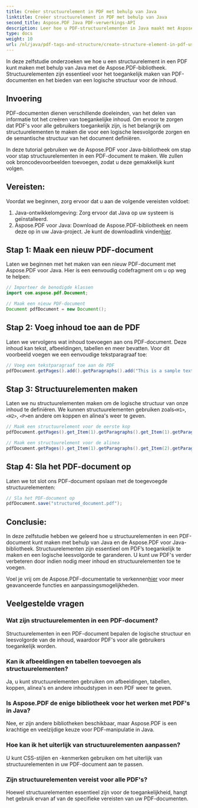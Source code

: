 ```yaml
---
title: Creëer structuurelement in PDF met behulp van Java
linktitle: Creëer structuurelement in PDF met behulp van Java
second_title: Aspose.PDF Java PDF-verwerkings-API
description: Leer hoe u PDF-structuurelementen in Java maakt met Aspose.PDF. Verbeter de toegankelijkheid van PDF's en de logische inhoudsstroom.
type: docs
weight: 10
url: /nl/java/pdf-tags-and-structure/create-structure-element-in-pdf-using-java/
---
```

In deze zelfstudie onderzoeken we hoe u een structuurelement in een PDF kunt maken met behulp van Java met de Aspose.PDF-bibliotheek. Structuurelementen zijn essentieel voor het toegankelijk maken van PDF-documenten en het bieden van een logische structuur voor de inhoud.

## Invoering

PDF-documenten dienen verschillende doeleinden, van het delen van informatie tot het creëren van toegankelijke inhoud. Om ervoor te zorgen dat PDF's voor alle gebruikers toegankelijk zijn, is het belangrijk om structuurelementen te maken die voor een logische leesvolgorde zorgen en de semantische structuur van het document definiëren.

In deze tutorial gebruiken we de Aspose.PDF voor Java-bibliotheek om stap voor stap structuurelementen in een PDF-document te maken. We zullen ook broncodevoorbeelden toevoegen, zodat u deze gemakkelijk kunt volgen.

## Vereisten:
Voordat we beginnen, zorg ervoor dat u aan de volgende vereisten voldoet:

1. Java-ontwikkelomgeving: Zorg ervoor dat Java op uw systeem is geïnstalleerd.
2.  Aspose.PDF voor Java: Download de Aspose.PDF-bibliotheek en neem deze op in uw Java-project. Je kunt de downloadlink vinden[hier](https://releases.aspose.com/pdf/java/).

## Stap 1: Maak een nieuw PDF-document
Laten we beginnen met het maken van een nieuw PDF-document met Aspose.PDF voor Java. Hier is een eenvoudig codefragment om u op weg te helpen:

```java
// Importeer de benodigde klassen
import com.aspose.pdf.Document;

// Maak een nieuw PDF-document
Document pdfDocument = new Document();
```

## Stap 2: Voeg inhoud toe aan de PDF
Laten we vervolgens wat inhoud toevoegen aan ons PDF-document. Deze inhoud kan tekst, afbeeldingen, tabellen en meer bevatten. Voor dit voorbeeld voegen we een eenvoudige tekstparagraaf toe:

```java
// Voeg een tekstparagraaf toe aan de PDF
pdfDocument.getPages().add().getParagraphs().add("This is a sample text paragraph.");
```

## Stap 3: Structuurelementen maken
 Laten we nu structuurelementen maken om de logische structuur van onze inhoud te definiëren. We kunnen structuurelementen gebruiken zoals`<H1>`, `<H2>`, `<P>`en andere om koppen en alinea's weer te geven.

```java
// Maak een structuurelement voor de eerste kop
pdfDocument.getPages().get_Item(1).getParagraphs().get_Item(1).getParagraphInfo().setStructureElementName("H1");

// Maak een structuurelement voor de alinea
pdfDocument.getPages().get_Item(1).getParagraphs().get_Item(2).getParagraphInfo().setStructureElementName("P");
```

## Stap 4: Sla het PDF-document op
Laten we tot slot ons PDF-document opslaan met de toegevoegde structuurelementen:

```java
// Sla het PDF-document op
pdfDocument.save("structured_document.pdf");
```

## Conclusie:
In deze zelfstudie hebben we geleerd hoe u structuurelementen in een PDF-document kunt maken met behulp van Java en de Aspose.PDF voor Java-bibliotheek. Structuurelementen zijn essentieel om PDF’s toegankelijk te maken en een logische leesvolgorde te garanderen. U kunt uw PDF's verder verbeteren door indien nodig meer inhoud en structuurelementen toe te voegen.

Voel je vrij om de Aspose.PDF-documentatie te verkennen[hier](https://reference.aspose.com/pdf/java/) voor meer geavanceerde functies en aanpassingsmogelijkheden.

## Veelgestelde vragen

### Wat zijn structuurelementen in een PDF-document?

Structuurelementen in een PDF-document bepalen de logische structuur en leesvolgorde van de inhoud, waardoor PDF's voor alle gebruikers toegankelijk worden.

### Kan ik afbeeldingen en tabellen toevoegen als structuurelementen?

Ja, u kunt structuurelementen gebruiken om afbeeldingen, tabellen, koppen, alinea's en andere inhoudstypen in een PDF weer te geven.

### Is Aspose.PDF de enige bibliotheek voor het werken met PDF's in Java?

Nee, er zijn andere bibliotheken beschikbaar, maar Aspose.PDF is een krachtige en veelzijdige keuze voor PDF-manipulatie in Java.

### Hoe kan ik het uiterlijk van structuurelementen aanpassen?

U kunt CSS-stijlen en -kenmerken gebruiken om het uiterlijk van structuurelementen in uw PDF-document aan te passen.

### Zijn structuurelementen vereist voor alle PDF's?

Hoewel structuurelementen essentieel zijn voor de toegankelijkheid, hangt het gebruik ervan af van de specifieke vereisten van uw PDF-documenten.